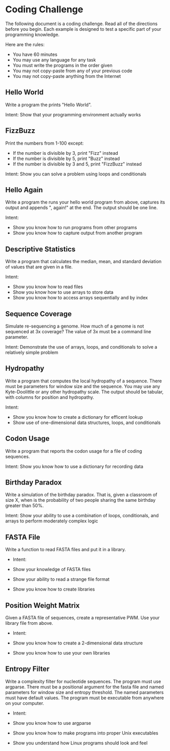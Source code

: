 Coding Challenge
================

The following document is a coding challenge. Read all of the directions before
you begin. Each example is designed to test a specific part of your programming
knowledge.

Here are the rules:

+ You have 60 minutes
+ You may use any language for any task
+ You must write the programs in the order given
+ You may not copy-paste from any of your previous code
+ You may not copy-paste anything from the Internet

## Hello World ##

Write a program the prints "Hello World".

Intent: Show that your programming environment actually works

## FizzBuzz ##

Print the numbers from 1-100 except:

+ If the number is divisible by 3, print "Fizz" instead
+ If the number is divisible by 5, print "Buzz" instead
+ If the number is divisible by 3 and 5, print "FizzBuzz" instead

Intent: Show you can solve a problem using loops and conditionals

## Hello Again ##

Write a program the runs your hello world program from above, captures its
output and appends ", again!" at the end. The output should be one line.

Intent:

+ Show you know how to run programs from other programs
+ Show you know how to capture output from another program

## Descriptive Statistics ##

Write a program that calculates the median, mean, and standard deviation of
values that are given in a file.

Intent:

+ Show you know how to read files
+ Show you know how to use arrays to store data
+ Show you know how to access arrays sequentially and by index

## Sequence Coverage ##

Simulate re-sequencing a genome. How much of a genome is not sequenced at 3x
coverage? The value of 3x must be a command line parameter.

Intent: Demonstrate the use of arrays, loops, and conditionals to solve a
relatively simple problem

## Hydropathy ##

Write a program that computes the local hydropathy of a sequence. There must be
parameters for window size and the sequence. You may use any Kyte-Doolittle or
any other hydropathy scale. The output should be tabular, with columns for
position and hydropathy.

Intent:

+ Show you know how to create a dictionary for efficent lookup
+ Show use of one-dimensional data structures, loops, and conditionals

## Codon Usage ##

Write a program that reports the codon usage for a file of coding sequences.

Intent: Show you know how to use a dictionary for recording data

## Birthday Paradox ##

Write a simulation of the birthday paradox. That is, given a classroom of size
X, when is the probability of two people sharing the same birthday greater than
50%.

Intent: Show your ability to use a combination of loops, conditionals, and
arrays to perform moderately complex logic

## FASTA File ##

Write a function to read FASTA files and put it in a library.

+ Intent:

+ Show your knowledge of FASTA files
+ Show your ability to read a strange file format
+ Show you know how to create libraries

## Position Weight Matrix ##

Given a FASTA file of sequences, create a representative PWM. Use your library
file from above.

+ Intent:

+ Show you know how to create a 2-dimensional data structure
+ Show you know how to use your own libraries

## Entropy Filter ##

Write a complexity filter for nucleotide sequences. The program must use
argparse. There must be a positional argument for the fasta file and named
parameters for window size and entropy threshold. The named parameters must have
default values. The program must be executable from anywhere on your computer.

+ Intent:

+ Show you know how to use argparse
+ Show you know how to make programs into proper Unix executables
+ Show you understand how Linux programs should look and feel
